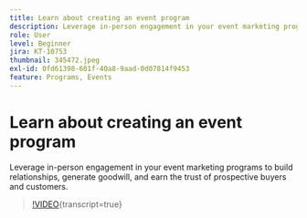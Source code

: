 ```yaml
---
title: Learn about creating an event program
description: Leverage in-person engagement in your event marketing programs to build relationships, generate goodwill, and earn the trust of prospective buyers and customers.
role: User
level: Beginner
jira: KT-10753
thumbnail: 345472.jpeg
exl-id: 0fd61398-601f-40a8-9aad-0d07814f9453
feature: Programs, Events
---
```

# Learn about creating an event program

Leverage in-person engagement in your event marketing programs to build relationships, generate goodwill, and earn the trust of prospective buyers and customers.

>[!VIDEO](https://video.tv.adobe.com/v/345472/?quality=12&learn=on){transcript=true}
